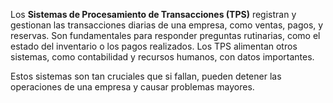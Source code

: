 Los **Sistemas de Procesamiento de Transacciones (TPS)** registran y gestionan las transacciones diarias de una empresa, como ventas, pagos, y reservas. Son fundamentales para responder preguntas rutinarias, como el estado del inventario o los pagos realizados. Los TPS alimentan otros sistemas, como contabilidad y recursos humanos, con datos importantes.

Estos sistemas son tan cruciales que si fallan, pueden detener las operaciones de una empresa y causar problemas mayores.